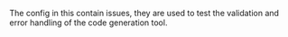 The config in this contain issues, they are used to test the validation and error handling of the code generation tool.